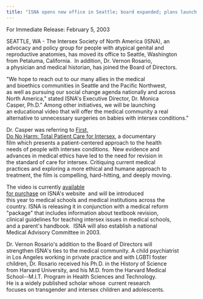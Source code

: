 ```yaml
---
title: "ISNA opens new office in Seattle; board expanded; plans launch of medical education video</h2>\n"
---
```


  


For Immediate Release: February 5, 2003  
  
  
  
SEATTLE, WA - The Intersex Society of North America (ISNA), an  
advocacy and policy group for people with atypical genital and  
reproductive anatomies, has moved its office to Seattle, Washington  
from Petaluma, California.&nbsp; In addition, Dr. Vernon Rosario,  
a physician and medical historian, has joined the Board of Directors.

  


"We hope to reach out to our many allies in the medical  
and bioethics communities in Seattle and the Pacific Northwest,  
as well as pursuing our social change agenda nationally and across  
North America," stated ISNA's Executive Director, Dr. Monica  
Casper, Ph.D." Among other initiatives, we will be launching  
an educational video that will offer the medical community a real  
alternative to unnecessary surgeries on babies with intersex conditions."

  


Dr. Casper was referring to [First,  
Do No Harm: Total Patient Care for Intersex][1], a documentary  
film which presents a patient-centered approach to the health  
needs of people with intersex conditions.&nbsp; New evidence and  
advances in medical ethics have led to the need for revision in  
the standard of care for intersex. Critiquing current medical  
practices and exploring a more ethical and humane approach to  
treatment, the film is compelling, hard-hitting, and deeply moving.

  


The video is currently [available  
for purchase][1] on ISNA's website&nbsp; and will be introduced  
this year to medical schools and medical institutions across the  
country. ISNA is releasing it in conjunction with a medical reform  
"package" that includes information about textbook revision,  
clinical guidelines for teaching intersex issues in medical schools,  
and a parent's handbook.&nbsp; ISNA will also establish a national  
Medical Advisory Committee in 2003.

  


Dr. Vernon Rosario's addition to the Board of Directors will  
strengthen ISNA's ties to the medical community. A child psychiatrist  
in Los Angeles working in private practice and with LGBTI foster  
children, Dr. Rosario received his Ph.D. in the History of Science  
from Harvard University, and his M.D. from the Harvard Medical  
School--M.I.T. Program in Health Sciences and Technology.&nbsp;  
He is a widely published scholar whose&nbsp; current research  
focuses on transgender and intersex children and adolescents.

  


###

 [1]: ../store/store-tpc.html